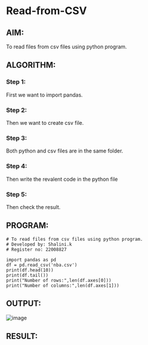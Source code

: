 # Read-from-CSV

## AIM:
To read files from csv files using python program.
## ALGORITHM:
### Step 1:
First we want to import pandas.
### Step 2:
Then we want to create csv file.
### Step 3:
Both python and csv files are in the same folder.
### Step 4:
Then write the revalent code in the python file
### Step 5:
Then check the result.
## PROGRAM:
```
# To read files from csv files using python program.
# Developed by: Shalini.k
# Register no: 22008827

import pandas as pd
df = pd.read_csv('nba.csv')
print(df.head(10))
print(df.tail())
print("Number of rows:",len(df.axes[0]))
print("Number of columns:",len(df.axes[1]))
```

## OUTPUT:
![image](https://github.com/shalinikannan23/Read-from-CSV/assets/118656529/7e1c0fec-e319-4b83-a5a2-7c9400c07be7)


## RESULT:
